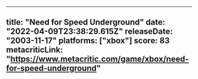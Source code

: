 
---
title: "Need for Speed Underground"
date: "2022-04-09T23:38:29.615Z"
releaseDate: "2003-11-17"
platforms: ["xbox"]
score: 83
metacriticLink: "https://www.metacritic.com/game/xbox/need-for-speed-underground"
---
